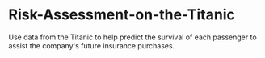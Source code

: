 # Risk-Assessment-on-the-Titanic
Use data from the Titanic to help predict the survival of each passenger to assist the company's future insurance purchases.
